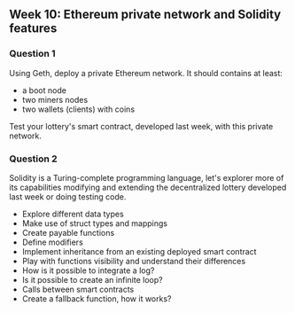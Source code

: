 ## Week 10: Ethereum private network and Solidity features

### Question 1

Using Geth, deploy a private Ethereum network. It should contains at least:
* a boot node
* two miners nodes
* two wallets (clients) with coins

Test your lottery's smart contract, developed last week, with this private network.

### Question 2

Solidity is a Turing-complete programming language, let's explorer more of its
capabilities modifying and extending the decentralized lottery developed last
week or doing testing code.

* Explore different data types
* Make use of struct types and mappings
* Create payable functions
* Define modifiers
* Implement inheritance from an existing deployed smart contract
* Play with functions visibility and understand their differences
* How is it possible to integrate a log?
* Is it possible to create an infinite loop?
* Calls between smart contracts
* Create a fallback function, how it works?
